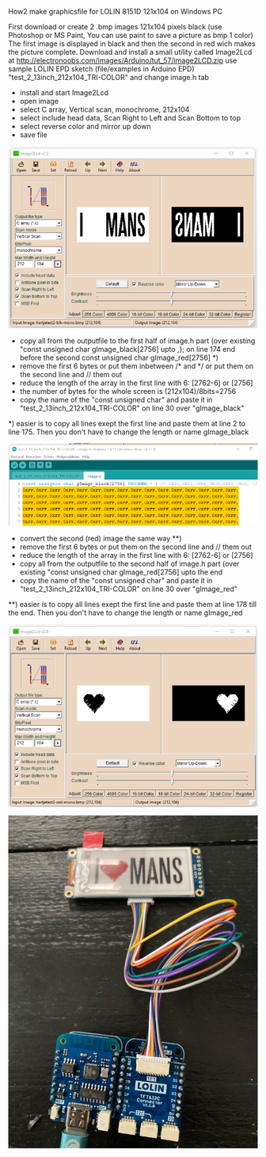 How2 make graphicsfile for LOLIN 8151D 121x104 on Windows PC

First download or create 2 .bmp images 121x104 pixels black (use Photoshop or MS Paint, You can use paint to save a picture as bmp 1 color) 
The first image is displayed in black and then the second in red wich makes the picture complete.
Download and install a small utility called Image2Lcd at http://electronoobs.com/images/Arduino/tut_57/image2LCD.zip
use sample LOLIN EPD sketch (file/examples in Arduino EPD) "test_2_13inch_212x104_TRI-COLOR" and change image.h tab

- install and start Image2Lcd
- open image
- select C array, Vertical scan, monochrome, 212x104
- select include head data, Scan Right to Left and Scan Bottom to top
- select reverse color and mirror up down
- save file

![how2](https://github.com/gtmans/LOLIN-UC8151D/blob/main/image2lcd-black.png)

- copy all from the outputfile to the first half of image.h part (over existing "const unsigned char gImage_black[2756] upto ,}; on line 174 end before the second const unsigned char gImage_red[2756] *)
- remove the first 6 bytes or put them inbetween /* and */ or put them on the second line and // them out
- reduce the length of the array in the first line with 6: [2762-6] or [2756]
- the number of bytes for the whole screen is (212x104)/8bits=2756
- copy the name of the "const unsigned char" and paste it in "test_2_13inch_212x104_TRI-COLOR" on 
line 30 over "gImage_black"

*) easier is to copy all lines exept the first line and paste them at line 2 to line 175. Then you don't have to change the length or name gImage_black

![testprogram](https://github.com/gtmans/LOLIN-UC8151D/blob/main/testprogram.png)

- convert the second (red) image the same way **)
- remove the first 6 bytes or put them on the second line and // them out
- reduce the length of the array in the first line with 6: [2762-6] or [2756]
- copy all from the outputfile to the second half of image.h part (over existing "const unsigned char gImage_red[2756] upto the end
- copy the name of the "const unsigned char" and paste it in "test_2_13inch_212x104_TRI-COLOR" on 
line 30 over "gImage_red"

**) easier is to copy all lines exept the first line and paste them at line 178 till the end. Then you don't have to change the length or name gImage_red

![how2](https://github.com/gtmans/LOLIN-UC8151D/blob/main/image2lcd-red.png)


![LOLIN-setup](https://github.com/gtmans/LOLIN-UC8151D/blob/main/LOLIN-setup.png)

